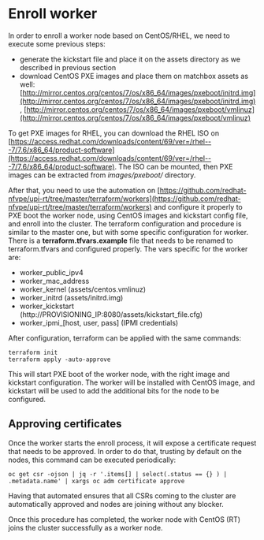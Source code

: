 # Enroll worker

In order to enroll a worker node based on CentOS/RHEL, we need to execute some previous steps:
 - generate the kickstart file and place it on the assets directory as we described in previous section
 - download CentOS PXE images and place them on matchbox assets as well: [http://mirror.centos.org/centos/7/os/x86_64/images/pxeboot/initrd.img](http://mirror.centos.org/centos/7/os/x86_64/images/pxeboot/initrd.img), [http://mirror.centos.org/centos/7/os/x86_64/images/pxeboot/vmlinuz](http://mirror.centos.org/centos/7/os/x86_64/images/pxeboot/vmlinuz)

 To get PXE images for RHEL, you can download the RHEL ISO on
 [https://access.redhat.com/downloads/content/69/ver=/rhel---7/7.6/x86_64/product-software](https://access.redhat.com/downloads/content/69/ver=/rhel---7/7.6/x86_64/product-software).
 The ISO can be mounted, then PXE images can be extracted from *images/pxeboot/*  directory.

After that, you need to use the automation on [https://github.com/redhat-nfvpe/upi-rt/tree/master/terraform/workers](https://github.com/redhat-nfvpe/upi-rt/tree/master/terraform/workers) and configure it properly to PXE boot the worker node, using CentOS images and kickstart config file, and enroll into the cluster.
The terraform configuration and procedure is similar to the master one, but with some specific configuration for worker. There is a **terraform.tfvars.example** file that needs to be renamed to terraform.tfvars and configured properly. The vars specific for the worker are:
 - worker_public_ipv4
 - worker_mac_address
 - worker_kernel (assets/centos.vmlinuz)
 - worker_initrd (assets/initrd.img)
 - worker_kickstart (http://PROVISIONING_IP:8080/assets/kickstart_file.cfg)
 - worker_ipmi_[host, user, pass] (IPMI credentials)

After configuration, terraform can be applied with the same commands:

    terraform init
    terraform apply -auto-approve

This will start PXE boot of the worker node, with the right image and kickstart configuration. The worker will be installed with CentOS image, and kickstart will be used to add the additional bits for the node to be configured.

## Approving certificates
Once the worker starts the enroll process, it will expose a certificate request that needs to be approved. In order to do that, trusting by default on the nodes, this command can be executed periodically:

    oc get csr -ojson | jq -r '.items[] | select(.status == {} ) | .metadata.name' | xargs oc adm certificate approve

Having that automated ensures that all CSRs coming to the cluster are automatically approved and nodes are joining without any blocker.

Once this procedure has completed, the worker node with CentOS (RT) joins the cluster successfully as a worker node.
